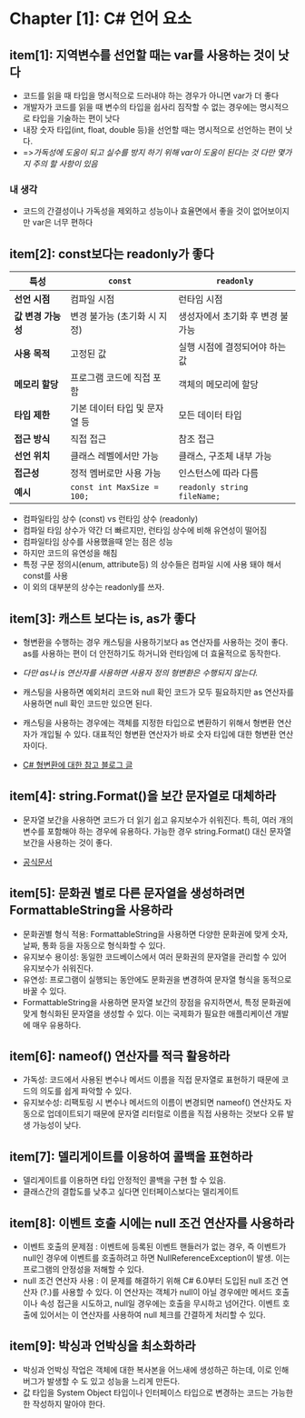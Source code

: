 # Chapter [1]: C# 언어 요소

## item[1]: 지역변수를 선언할 때는 var를 사용하는 것이 낫다

- 코드를 읽을 때 타입을 명시적으로 드러내야 하는 경우가 아니면 var가 더 좋다
- 개발자가 코드를 읽을 때 변수의 타입을 쉽사리 짐작할 수 없는 경우에는 명시적으로 타입을 기술하는 편이 낫다
- 내장 숫자 타입(int, float, double 등)을 선언할 때는 명시적으로 선언하는 편이 낫다.
- =>*가독성에 도움이 되고 실수를 방지 하기 위해 var이 도움이 된다는 것 다만 몇가지 주의 할 사항이 있음*

### 내 생각

- 코드의 간결성이나 가독성을 제외하고 성능이나 효율면에서 좋을 것이 없어보이지만 var은 너무 편하다

## item[2]: const보다는 readonly가 좋다

| 특성             | `const`                         | `readonly`                       |
|----------------|---------------------------------|----------------------------------|
| **선언 시점**      | 컴파일 시점                      | 런타임 시점                       |
| **값 변경 가능성** | 변경 불가능 (초기화 시 지정)       | 생성자에서 초기화 후 변경 불가능  |
| **사용 목적**     | 고정된 값                        | 실행 시점에 결정되어야 하는 값    |
| **메모리 할당**   | 프로그램 코드에 직접 포함             | 객체의 메모리에 할당              |
| **타입 제한**     | 기본 데이터 타입 및 문자열 등      | 모든 데이터 타입                 |
| **접근 방식**     | 직접 접근                        | 참조 접근                         |
| **선언 위치**     | 클래스 레벨에서만 가능            | 클래스, 구조체 내부 가능         |
| **접근성**       | 정적 멤버로만 사용 가능            | 인스턴스에 따라 다름              |
| **예시**         | `const int MaxSize = 100;`       | `readonly string fileName;`      |

- 컴파일타임 상수 (const) vs 런타임 상수 (readonly)
- 컴파일 타임 상수가 약간 더 빠르지만, 런타임 상수에 비해 유연성이 떨어짐
- 컴파일타임 상수를 사용했을때 얻는 점은 성능
- 하지만 코드의 유연성을 해침
- 특정 구문 정의시(enum, attribute등) 의 상수들은 컴파일 시에 사용 돼야 해서 const를 사용
- 이 외의 대부분의 상수는 readonly를 쓰자.

## item[3]: 캐스트 보다는 is, as가 좋다

- 형변환을 수행하는 경우 캐스팅을 사용하기보다 as 연산자를 사용하는 것이 좋다. as를 사용하는 편이 더 안전하기도 하거니와 런타임에 더 효율적으로 동작한다.
- *다만 as나 is 연산자를 사용하면 사용자 정의 형변환은 수행되지 않는다.*
- 캐스팅을 사용하면 예외처리 코드와 null 확인 코드가 모두 필요하지만 as 연산자를 사용하면 null 확인 코드만 있으면 된다.
- 캐스팅을 사용하는 경우에는 객체를 지정한 타입으로 변환하기 위해서 형변환 연산자가 개입될 수 있다. 대표적인 형변환 연산자가 바로 숫자 타입에 대한 형변환 연산자이다.

- [C# 형변환에 대한 참고 블로그 글](https://jettstream.tistory.com/66#google_vignette)

## item[4]: string.Format()을 보간 문자열로 대체하라

- 문자열 보간을 사용하면 코드가 더 읽기 쉽고 유지보수가 쉬워진다. 특히, 여러 개의 변수를 포함해야 하는 경우에 유용하다. 가능한 경우 string.Format() 대신 문자열 보간을 사용하는 것이 좋다.

- [공식문서](https://learn.microsoft.com/ko-kr/dotnet/csharp/language-reference/tokens/interpolated)

## item[5]: 문화권 별로 다른 문자열을 생성하려면 FormattableString을 사용하라

- 문화권별 형식 적용: FormattableString을 사용하면 다양한 문화권에 맞게 숫자, 날짜, 통화 등을 자동으로 형식화할 수 있다.
- 유지보수 용이성: 동일한 코드베이스에서 여러 문화권의 문자열을 관리할 수 있어 유지보수가 쉬워진다.
- 유연성: 프로그램이 실행되는 동안에도 문화권을 변경하여 문자열 형식을 동적으로 바꿀 수 있다.
- FormattableString을 사용하면 문자열 보간의 장점을 유지하면서, 특정 문화권에 맞게 형식화된 문자열을 생성할 수 있다. 이는 국제화가 필요한 애플리케이션 개발에 매우 유용하다.

## item[6]: nameof() 연산자를 적극 활용하라

- 가독성: 코드에서 사용된 변수나 메서드 이름을 직접 문자열로 표현하기 때문에 코드의 의도를 쉽게 파악할 수 있다.
- 유지보수성: 리팩토링 시 변수나 메서드의 이름이 변경되면 nameof() 연산자도 자동으로 업데이트되기 때문에 문자열 리터럴로 이름을 직접 사용하는 것보다 오류 발생 가능성이 낮다.

## item[7]: 델리게이트를 이용하여 콜백을 표현하라

- 델리게이트를 이용하면 타입 안정적인 콜백을 구현 할 수 있음.
- 클래스간의 결합도를 낮추고 싶다면 인터페이스보다는 델리게이트

## item[8]: 이벤트 호출 시에는 null 조건 연산자를 사용하라

- 이벤트 호출의 문제점 : 이벤트에 등록된 이벤트 핸들러가 없는 경우, 즉 이벤트가 null인 경우에 이벤트를 호출하려고 하면 NullReferenceException이 발생. 이는 프로그램의 안정성을 저해할 수 있다.
- null 조건 연산자 사용 : 이 문제를 해결하기 위해 C# 6.0부터 도입된 null 조건 연산자 (?.)를 사용할 수 있다. 이 연산자는 객체가 null이 아닐 경우에만 메서드 호출이나 속성 접근을 시도하고, null일 경우에는 호출을 무시하고 넘어간다. 이벤트 호출에 있어서는 이 연산자를 사용하여 null 체크를 간결하게 처리할 수 있다.

## item[9]: 박싱과 언박싱을 최소화하라

- 박싱과 언박싱 작업은 객체에 대한 복사본을 어느새에 생성하곤 하는데, 이로 인해 버그가 발생할 수 도 있고 성능을 느리게 만든다.
- 값 타입을 System Object 타입이나 인터페이스 타입으로 변경하는 코드는 가능한 한 작성하지 말아야 한다.
